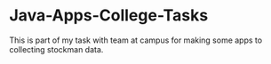 # Java-Apps-College-Tasks
This is part of my task with team at campus for making some apps to collecting stockman data.
